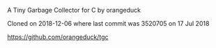 
A Tiny Garbage Collector for C by orangeduck

Cloned on 2018-12-06 where last commit was 3520705 on 17 Jul 2018

https://github.com/orangeduck/tgc
